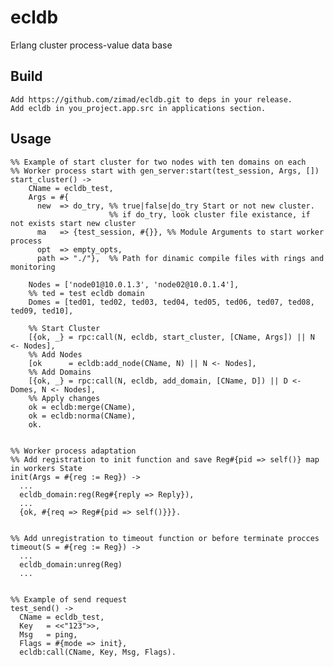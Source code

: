 ecldb
=====

Erlang cluster process-value data base

Build
-----

    Add https://github.com/zimad/ecldb.git to deps in your release.
    Add ecldb in you_project.app.src in applications section.
    
Usage
-----

    %% Example of start cluster for two nodes with ten domains on each
    %% Worker process start with gen_server:start(test_session, Args, [])
    start_cluster() ->
        CName = ecldb_test,
        Args = #{
          new  => do_try, %% true|false|do_try Start or not new cluster. 
                          %% if do_try, look cluster file existance, if not exists start new cluster
          ma   => {test_session, #{}}, %% Module Arguments to start worker process
          opt  => empty_opts,
          path => "./"},  %% Path for dinamic compile files with rings and monitoring

        Nodes = ['node01@10.0.1.3', 'node02@10.0.1.4'],
        %% ted = test ecldb domain
        Domes = [ted01, ted02, ted03, ted04, ted05, ted06, ted07, ted08, ted09, ted10],

        %% Start Cluster
        [{ok, _} = rpc:call(N, ecldb, start_cluster, [CName, Args]) || N <- Nodes],
        %% Add Nodes
        [ok      = ecldb:add_node(CName, N) || N <- Nodes],
        %% Add Domains
        [{ok, _} = rpc:call(N, ecldb, add_domain, [CName, D]) || D <- Domes, N <- Nodes],
        %% Apply changes
        ok = ecldb:merge(CName),
        ok = ecldb:norma(CName),
        ok.


    %% Worker process adaptation
    %% Add registration to init function and save Reg#{pid => self()} map in workers State
    init(Args = #{reg := Reg}) ->
      ...
      ecldb_domain:reg(Reg#{reply => Reply}),
      ...
      {ok, #{req => Reg#{pid => self()}}}.


    %% Add unregistration to timeout function or before terminate procces
    timeout(S = #{reg := Reg}) ->
      ...
      ecldb_domain:unreg(Reg)
      ...


    %% Example of send request
    test_send() ->
      CName = ecldb_test,
      Key   = <<"123">>,
      Msg   = ping,
      Flags = #{mode => init},
      ecldb:call(CName, Key, Msg, Flags).


